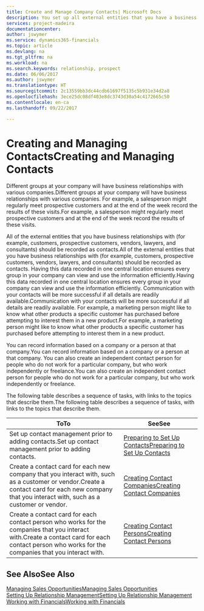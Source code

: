 ```yaml
---
title: Create and Manage Company Contacts| Microsoft Docs
description: You set up all external entities that you have a business relationship with (such as prospects, customers, vendors, and consultants) as contacts.
services: project-madeira
documentationcenter: 
author: jswymer
ms.service: dynamics365-financials
ms.topic: article
ms.devlang: na
ms.tgt_pltfrm: na
ms.workload: na
ms.search.keywords: relationship, prospect
ms.date: 06/06/2017
ms.author: jswymer
ms.translationtype: HT
ms.sourcegitcommit: 2c13559bb3dc44cdb61697f5135c5b931e34d2a8
ms.openlocfilehash: 3ece25dc08df403e8dc3743d30a54c4172665c50
ms.contentlocale: en-ca
ms.lasthandoff: 09/22/2017

---
```

# <a name="creating-and-managing-contacts"></a><span data-ttu-id="f8f26-103">Creating and Managing Contacts</span><span class="sxs-lookup"><span data-stu-id="f8f26-103">Creating and Managing Contacts</span></span>
<span data-ttu-id="f8f26-104">Different groups at your company will have business relationships with various companies.</span><span class="sxs-lookup"><span data-stu-id="f8f26-104">Different groups at your company will have business relationships with various companies.</span></span> <span data-ttu-id="f8f26-105">For example, a salesperson might regularly meet prospective customers and at the end of the week record the results of these visits.</span><span class="sxs-lookup"><span data-stu-id="f8f26-105">For example, a salesperson might regularly meet prospective customers and at the end of the week record the results of these visits.</span></span>

<span data-ttu-id="f8f26-106">All of the external entities that you have business relationships with (for example, customers, prospective customers, vendors, lawyers, and consultants) should be recorded as contacts.</span><span class="sxs-lookup"><span data-stu-id="f8f26-106">All of the external entities that you have business relationships with (for example, customers, prospective customers, vendors, lawyers, and consultants) should be recorded as contacts.</span></span> <span data-ttu-id="f8f26-107">Having this data recorded in one central location ensures every group in your company can view and use the information efficiently.</span><span class="sxs-lookup"><span data-stu-id="f8f26-107">Having this data recorded in one central location ensures every group in your company can view and use the information efficiently.</span></span> <span data-ttu-id="f8f26-108">Communication with your contacts will be more successful if all details are readily available.</span><span class="sxs-lookup"><span data-stu-id="f8f26-108">Communication with your contacts will be more successful if all details are readily available.</span></span> <span data-ttu-id="f8f26-109">For example, a marketing person might like to know what other products a specific customer has purchased before attempting to interest them in a new product.</span><span class="sxs-lookup"><span data-stu-id="f8f26-109">For example, a marketing person might like to know what other products a specific customer has purchased before attempting to interest them in a new product.</span></span>

<span data-ttu-id="f8f26-110">You can record information based on a company or a person at that company.</span><span class="sxs-lookup"><span data-stu-id="f8f26-110">You can record information based on a company or a person at that company.</span></span> <span data-ttu-id="f8f26-111">You can also create an independent contact person for people who do not work for a particular company, but who work independently or freelance.</span><span class="sxs-lookup"><span data-stu-id="f8f26-111">You can also create an independent contact person for people who do not work for a particular company, but who work independently or freelance.</span></span>

<span data-ttu-id="f8f26-112">The following table describes a sequence of tasks, with links to the topics that describe them.</span><span class="sxs-lookup"><span data-stu-id="f8f26-112">The following table describes a sequence of tasks, with links to the topics that describe them.</span></span> 

| <span data-ttu-id="f8f26-113">To</span><span class="sxs-lookup"><span data-stu-id="f8f26-113">To</span></span> | <span data-ttu-id="f8f26-114">See</span><span class="sxs-lookup"><span data-stu-id="f8f26-114">See</span></span> |
| --- | --- |
| <span data-ttu-id="f8f26-115">Set up contact management prior to adding contacts.</span><span class="sxs-lookup"><span data-stu-id="f8f26-115">Set up contact management prior to adding contacts.</span></span> |[<span data-ttu-id="f8f26-116">Preparing to Set Up Contacts</span><span class="sxs-lookup"><span data-stu-id="f8f26-116">Preparing to Set Up Contacts</span></span>](marketing-setup-contacts.md) |
| <span data-ttu-id="f8f26-117">Create a contact card for each new company that you interact with, such as a customer or vendor.</span><span class="sxs-lookup"><span data-stu-id="f8f26-117">Create a contact card for each new company that you interact with, such as a customer or vendor.</span></span> |[<span data-ttu-id="f8f26-118">Creating Contact Companies</span><span class="sxs-lookup"><span data-stu-id="f8f26-118">Creating Contact Companies</span></span>](marketing-create-contact-companies.md) |
| <span data-ttu-id="f8f26-119">Create a contact card for each contact person who works for the companies that you interact with.</span><span class="sxs-lookup"><span data-stu-id="f8f26-119">Create a contact card for each contact person who works for the companies that you interact with.</span></span> |[<span data-ttu-id="f8f26-120">Creating Contact Persons</span><span class="sxs-lookup"><span data-stu-id="f8f26-120">Creating Contact Persons</span></span>](marketing-create-contact-persons.md) |

## <a name="see-also"></a><span data-ttu-id="f8f26-121">See Also</span><span class="sxs-lookup"><span data-stu-id="f8f26-121">See Also</span></span>
[<span data-ttu-id="f8f26-122">Managing Sales Opportunities</span><span class="sxs-lookup"><span data-stu-id="f8f26-122">Managing Sales Opportunities</span></span>](marketing-manage-sales-opportunities.md)  
[<span data-ttu-id="f8f26-123">Setting Up Relationship Management</span><span class="sxs-lookup"><span data-stu-id="f8f26-123">Setting Up Relationship Management</span></span>](marketing-setup-marketing.md)  
[<span data-ttu-id="f8f26-124">Working with Financials</span><span class="sxs-lookup"><span data-stu-id="f8f26-124">Working with Financials</span></span>](ui-work-product.md)  

